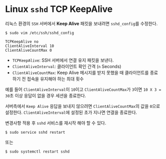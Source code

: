 # Linux `sshd` TCP KeepAlive

리눅스 환경의 `SSH` 서버에서 **Keep Alive** 패킷을 보내려면 `sshd_config`를 수정한다.

```shell
$ sudo vim /etc/ssh/sshd_config
```

```shell
TCPKeepAlive no
ClientAliveInterval 10
ClientAliveCountMax 0
```

- `TCPKeepAlive`: SSH 서버에서 연결 유지 패킷을 보낸다.
- `ClientAliveInterval`: 클라이언트 확인 간격 (`n` Seconds)
- `ClientAliveCountMax`: Keep Alive 메시지를 받지 못했을 때 클라이언트를 종료하기 전 접속을 유지해야 하는 최대 횟수


예를 들어 `ClientAliveInterval`이 `10`이고 `ClientAliveCountMax`가 `3`이면 `10 X 3 = 30`초 이상 응답이 없을 경우 세션을 종료한다.

서버측에서 `Keep Alive` 응답을 보내지 않으려면 `ClientAliveCountMax`의 값을 `0`으로 설정한다. `ClientAliveInterval`에 설정된 초가 지나면 연결을 종료한다.

변경사항 적용 후 `sshd` 서비스를 재시작 해야 할 수 있다.

```shell
$ sudo service sshd restart
```

또는

```shell
$ sudo systemctl restart sshd
```
